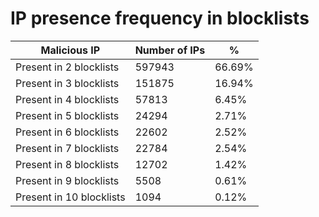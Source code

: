 # IP presence frequency in blocklists
| Malicious IP | Number of IPs | % |
|----|----|----|
| Present in 2 blocklists | 597943 | 66.69% |
| Present in 3 blocklists | 151875 | 16.94% |
| Present in 4 blocklists | 57813 | 6.45% |
| Present in 5 blocklists | 24294 | 2.71% |
| Present in 6 blocklists | 22602 | 2.52% |
| Present in 7 blocklists | 22784 | 2.54% |
| Present in 8 blocklists | 12702 | 1.42% |
| Present in 9 blocklists | 5508 | 0.61% |
| Present in 10 blocklists | 1094 | 0.12% |
